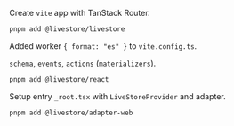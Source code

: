 Create `vite` app with TanStack Router.

```sh
pnpm add @livestore/livestore
```

Added worker `{ format: "es" }` to `vite.config.ts`.

`schema`, `events`, `actions` (`materializers`).

```sh
pnpm add @livestore/react
```

Setup entry `_root.tsx` with `LiveStoreProvider` and adapter.

```sh
pnpm add @livestore/adapter-web
```